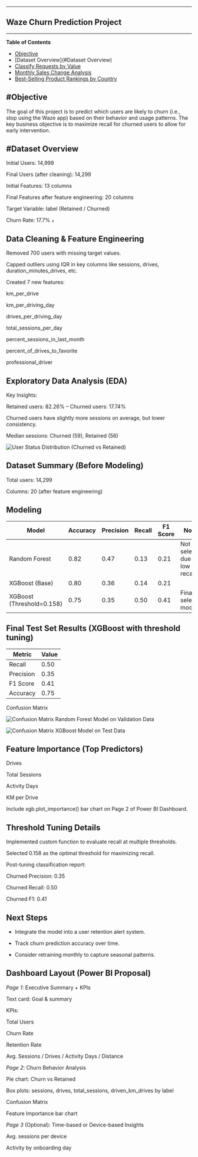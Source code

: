 ----
Waze Churn Prediction Project
---
----
**Table of Contents**

- [Objective](#Objective)
- [Dataset Overview](#Dataset Overview)
- [Classify Requests by Value](#classify-requests-by-value)
- [Monthly Sales Change Analysis](#monthly-sales-change-analysis)
- [Best-Selling Product Rankings by Country](#best-selling-product-rankings-by-country)



#Objective
---


The goal of this project is to predict which users are likely to churn (i.e., stop using the Waze app) based on their behavior and usage patterns. The key business objective is to maximize recall for churned users to allow for early intervention.


#Dataset Overview
---

Initial Users: 14,999

Final Users (after cleaning): 14,299

Initial Features: 13 columns

Final Features after feature engineering: 20 columns

Target Variable: label (Retained / Churned)

Churn Rate: 17.7%
د

Data Cleaning & Feature Engineering
---

Removed 700 users with missing target values.

Capped outliers using IQR in key columns like sessions, drives, duration_minutes_drives, etc.

Created 7 new features:

km_per_drive

km_per_driving_day

drives_per_driving_day

total_sessions_per_day

percent_sessions_in_last_month

percent_of_drives_to_favorite

professional_driver


Exploratory Data Analysis (EDA)
---

Key Insights:

Retained users: 82.26% – Churned users: 17.74%

Churned users have slightly more sessions on average, but lower consistency.

Median sessions: Churned (59), Retained (56)

![User Status Distribution (Churned vs Retained)](image/User_Status_Distribution_(Churned_vs._Retained).png)

Dataset Summary (Before Modeling)
---

Total users: 14,299

Columns: 20 (after feature engineering)


Modeling
---

| Model                     | Accuracy | Precision | Recall | F1 Score | Notes                          |
|---------------------------|----------|-----------|--------|----------|--------------------------------|
|  Random Forest           | 0.82     | 0.47      | 0.13   | 0.21     | Not selected due to low recall |
|  XGBoost (Base)         | 0.80     | 0.36      | 0.14   | 0.21     |                                |
|  XGBoost (Threshold=0.158) | 0.75     | 0.35      | 0.50   | 0.41     | Final selected model           |


Final Test Set Results (XGBoost with threshold tuning)
----

| Metric     | Value |
|------------|-------|
| Recall     | 0.50  |
| Precision  | 0.35  |
| F1 Score   | 0.41  |
| Accuracy   | 0.75  |

Confusion Matrix

![Confusion Matrix Random Forest Model on Validation Data](image/Confusion_Matrix_-_Random_Forest_Model_on_Validation_Data.png)

![Confusion Matrix XGBoost Model on Test Data](image/Confusion_Matrix_-_XGBoost_Model_on_Test_Data.png)



Feature Importance (Top Predictors)
---

Drives

Total Sessions

Activity Days

KM per Drive

Include xgb.plot_importance() bar chart on Page 2 of Power BI Dashboard.


Threshold Tuning Details
---

Implemented custom function to evaluate recall at multiple thresholds.

Selected 0.158 as the optimal threshold for maximizing recall.

Post-tuning classification report:

Churned Precision: 0.35

Churned Recall: 0.50

Churned F1: 0.41

Next Steps
--

- Integrate the model into a user retention alert system.

- Track churn prediction accuracy over time.

- Consider retraining monthly to capture seasonal patterns.


Dashboard Layout (Power BI Proposal)
---

*Page 1*: Executive Summary + KPIs

Text card: Goal & summary

KPIs:

Total Users

Churn Rate

Retention Rate

Avg. Sessions / Drives / Activity Days / Distance

*Page 2*: Churn Behavior Analysis

Pie chart: Churn vs Retained

Box plots: sessions, drives, total_sessions, driven_km_drives by label

Confusion Matrix

Feature Importance bar chart

*Page 3* (Optional): Time-based or Device-based Insights

Avg. sessions per device

Activity by onboarding day

